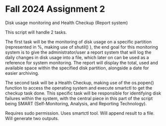 # Fall 2024 Assignment 2


Disk usage monitoring and Health Checkup (Report system)

This script will handle 2 tasks.

The first task will be the monitoring of disk usage on a specific partition (represented in %, making use of shutil() ), the end goal for this monitoring system is to give the administrator/user a report system that will log the daily changes in disk usage into a file, which later on can be used as a reference for system monitoring. The report will display the total, used and available space within the specified disk partition, alongside a date for easier archiving.

The second task will be a Health Checkup, making use of the os.popen() function to access the operating system and execute smartctl to get the checkup task done. This specific task will be responsible for identifying disk failures within the system, with the central piece in this part of the script being SMART (Self-Monitoring, Analysis, and Reporting Technology).


Requires sudo permission.
Uses smartctl tool.
Will append result to a file.
Will generate two outputs.
